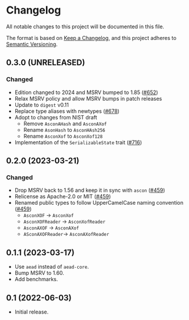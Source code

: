 # Changelog
All notable changes to this project will be documented in this file.

The format is based on [Keep a Changelog](https://keepachangelog.com/en/1.0.0/),
and this project adheres to [Semantic Versioning](https://semver.org/spec/v2.0.0.html).

## 0.3.0 (UNRELEASED)
### Changed
- Edition changed to 2024 and MSRV bumped to 1.85 ([#652])
- Relax MSRV policy and allow MSRV bumps in patch releases
- Update to `digest` v0.11
- Replace type aliases with newtypes ([#678])
- Adopt to changes from NIST draft
  - Remove `AsconAHash` and `AsconAXof`
  - Rename `AsonHash` to `AsconHAsh256`
  - Rename `AsconXof` to `AsconXof128`
- Implementation of the `SerializableState` trait ([#716])

[#652]: https://github.com/RustCrypto/hashes/pull/652
[#678]: https://github.com/RustCrypto/hashes/pull/678
[#716]: https://github.com/RustCrypto/hashes/pull/716

## 0.2.0 (2023-03-21)
### Changed
- Drop MSRV back to 1.56 and keep it in sync with `ascon` ([#459])
- Relicense as Apache-2.0 or MIT ([#459])
- Renamed public types to follow UpperCamelCase naming convention ([#459])
  - `AsconXOF` -> `AsconXof`
  - `AsconXOFReader` -> `AsconXofReader`
  - `AsconAXOF` -> `AsconAXof`
  - `ASconAXOFReader`-> `AsconAXofReader`

[#459]: https://github.com/RustCrypto/hashes/pull/459

## 0.1.1 (2023-03-17)

* Use `aead` instead of `aead-core`.
* Bump MSRV to 1.60.
* Add benchmarks.

## 0.1 (2022-06-03)

* Initial release.
